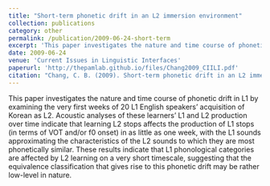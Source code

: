 ```yaml
---
title: "Short-term phonetic drift in an L2 immersion environment"
collection: publications
category: other
permalink: /publication/2009-06-24-short-term
excerpt: 'This paper investigates the nature and time course of phonetic drift in L1 by examining the very first weeks of...'
date: 2009-06-24
venue: 'Current Issues in Linguistic Interfaces'
paperurl: 'http://thepamlab.github.io/files/Chang2009_CIILI.pdf'
citation: "Chang, C. B. (2009). Short-term phonetic drift in an L2 immersion environment. In Y.-S. Kang, S.-W. Tang, C. Kim, J.-Y. Yoon, Y.-S. Kang, K.-A. Kim, H. Yoo, Y. Jang, & H.-K. Kang (Eds.), <i>Current issues in linguistic interfaces</i>, Volume 2 (pp. 31–46). Seoul, South Korea: Linguistic Society of Korea."
---
```


This paper investigates the nature and time course of phonetic drift in L1 by examining the very first weeks of 20 L1 English speakers’ acquisition of Korean as L2. Acoustic analyses of these learners’ L1 and L2 production over time indicate that learning L2 stops affects the production of L1 stops (in terms of VOT and/or f0 onset) in as little as one week, with the L1 sounds approximating the characteristics of the L2 sounds to which they are most phonetically similar. These results indicate that L1 phonological categories are affected by L2 learning on a very short timescale, suggesting that the equivalence classification that gives rise to this phonetic drift may be rather low-level in nature.
